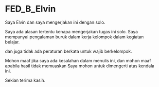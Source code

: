 # FED_B_Elvin
Saya Elvin dan saya mengerjakan ini dengan solo.

Saya ada alasan tertentu kenapa mengerjakan tugas ini solo.
Saya mempunyai pengalaman buruk dalam kerja kelompok dalam kegiatan belajar.

dan juga tidak ada peraturan berkata untuk wajib berkelompok.

Mohon maaf jika saya ada kesalahan dalam menulis ini,
dan mohon maaf apabila hasil tidak memuaskan
Saya mohon untuk dimengerti atas kendala ini.

Sekian terima kasih.
